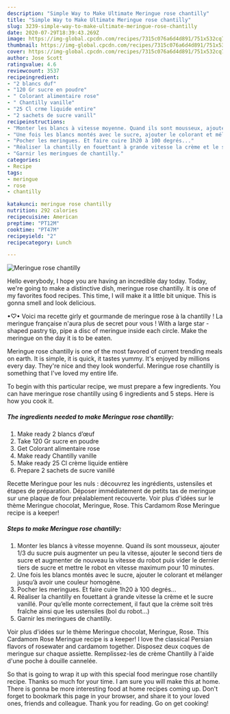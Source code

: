 ```yaml
---
description: "Simple Way to Make Ultimate Meringue rose chantilly"
title: "Simple Way to Make Ultimate Meringue rose chantilly"
slug: 3239-simple-way-to-make-ultimate-meringue-rose-chantilly
date: 2020-07-29T18:39:43.269Z
image: https://img-global.cpcdn.com/recipes/7315c076a6d4d891/751x532cq70/meringue-rose-chantilly-photo-principale-de-la-recette.jpg
thumbnail: https://img-global.cpcdn.com/recipes/7315c076a6d4d891/751x532cq70/meringue-rose-chantilly-photo-principale-de-la-recette.jpg
cover: https://img-global.cpcdn.com/recipes/7315c076a6d4d891/751x532cq70/meringue-rose-chantilly-photo-principale-de-la-recette.jpg
author: Jose Scott
ratingvalue: 4.6
reviewcount: 3537
recipeingredient:
- "2 blancs duf"
- "120 Gr sucre en poudre"
- " Colorant alimentaire rose"
- " Chantilly vanille"
- "25 Cl crme liquide entire"
- "2 sachets de sucre vanill"
recipeinstructions:
- "Monter les blancs à vitesse moyenne. Quand ils sont mousseux, ajouter 1/3 du sucre puis augmenter un peu la vitesse, ajouter le second tiers de sucre et augmenter de nouveau la vitesse du robot puis vider le dernier tiers de sucre et mettre le robot en vitesse maximum pour 10 minutes."
- "Une fois les blancs montés avec le sucre, ajouter le colorant et mélanger jusqu’à avoir une couleur homogène."
- "Pocher les meringues. Et faire cuire 1h20 à 100 degrés..."
- "Réaliser la chantilly en fouettant à grande vitesse la crème et le sucre vanillé. Pour qu’elle monte correctement, il faut que la crème soit très fraîche ainsi que les ustensiles (bol du robot...)"
- "Garnir les meringues de chantilly."
categories:
- Recipe
tags:
- meringue
- rose
- chantilly

katakunci: meringue rose chantilly 
nutrition: 292 calories
recipecuisine: American
preptime: "PT12M"
cooktime: "PT47M"
recipeyield: "2"
recipecategory: Lunch

---
```



![Meringue rose chantilly](https://img-global.cpcdn.com/recipes/7315c076a6d4d891/751x532cq70/meringue-rose-chantilly-photo-principale-de-la-recette.jpg)

Hello everybody, I hope you are having an incredible day today. Today, we're going to make a distinctive dish, meringue rose chantilly. It is one of my favorites food recipes. This time, I will make it a little bit unique. This is gonna smell and look delicious.

•♡• Voici ma recette girly et gourmande de meringue rose à la chantilly ! La meringue française n&#39;aura plus de secret pour vous ! With a large star - shaped pastry tip, pipe a disc of meringue inside each circle. Make the meringue on the day it is to be eaten.

Meringue rose chantilly is one of the most favored of current trending meals on earth. It is simple, it is quick, it tastes yummy. It's enjoyed by millions every day. They're nice and they look wonderful. Meringue rose chantilly is something that I've loved my entire life.


To begin with this particular recipe, we must prepare a few ingredients. You can have meringue rose chantilly using 6 ingredients and 5 steps. Here is how you cook it.

<!--inarticleads1-->

##### The ingredients needed to make Meringue rose chantilly:

1. Make ready 2 blancs d’œuf
1. Take 120 Gr sucre en poudre
1. Get  Colorant alimentaire rose
1. Make ready  Chantilly vanille
1. Make ready 25 Cl crème liquide entière
1. Prepare 2 sachets de sucre vanillé


Recette Meringue pour les nuls : découvrez les ingrédients, ustensiles et étapes de préparation. Déposer immédiatement de petits tas de meringue sur une plaque de four préalablement recouverte. Voir plus d&#39;idées sur le thème Meringue chocolat, Meringue, Rose. This Cardamom Rose Meringue recipe is a keeper! 

<!--inarticleads2-->

##### Steps to make Meringue rose chantilly:

1. Monter les blancs à vitesse moyenne. Quand ils sont mousseux, ajouter 1/3 du sucre puis augmenter un peu la vitesse, ajouter le second tiers de sucre et augmenter de nouveau la vitesse du robot puis vider le dernier tiers de sucre et mettre le robot en vitesse maximum pour 10 minutes.
1. Une fois les blancs montés avec le sucre, ajouter le colorant et mélanger jusqu’à avoir une couleur homogène.
1. Pocher les meringues. Et faire cuire 1h20 à 100 degrés...
1. Réaliser la chantilly en fouettant à grande vitesse la crème et le sucre vanillé. Pour qu’elle monte correctement, il faut que la crème soit très fraîche ainsi que les ustensiles (bol du robot...)
1. Garnir les meringues de chantilly.


Voir plus d&#39;idées sur le thème Meringue chocolat, Meringue, Rose. This Cardamom Rose Meringue recipe is a keeper! I love the classical Persian flavors of rosewater and cardamom together. Disposez deux coques de meringue sur chaque assiette. Remplissez-les de crème Chantilly à l&#39;aide d&#39;une poche à douille cannelée. 

So that is going to wrap it up with this special food meringue rose chantilly recipe. Thanks so much for your time. I am sure you will make this at home. There is gonna be more interesting food at home recipes coming up. Don't forget to bookmark this page in your browser, and share it to your loved ones, friends and colleague. Thank you for reading. Go on get cooking!
